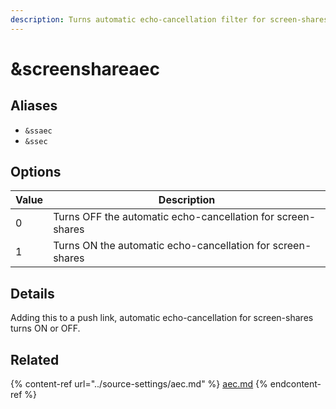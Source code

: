 ```yaml
---
description: Turns automatic echo-cancellation filter for screen-shares ON or OFF
---
```


# \&screenshareaec

## Aliases

* `&ssaec`
* `&ssec`

## Options

| Value | Description                                                 |
| ----- | ----------------------------------------------------------- |
| 0     | Turns OFF the automatic echo-cancellation for screen-shares |
| 1     | Turns ON the automatic echo-cancellation for screen-shares  |

## Details

Adding this to a push link, automatic echo-cancellation for screen-shares turns ON or OFF.

## Related

{% content-ref url="../source-settings/aec.md" %}
[aec.md](../source-settings/aec.md)
{% endcontent-ref %}
